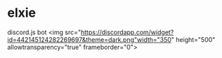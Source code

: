 # elxie
discord.js bot 
<img src="https://discordapp.com/widget?id=442145124282269697&theme=dark.png"width="350" height="500" allowtransparency="true" frameborder="0">
